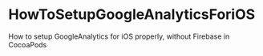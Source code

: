 # HowToSetupGoogleAnalyticsForiOS
How to setup GoogleAnalytics for iOS properly, without Firebase in CocoaPods

